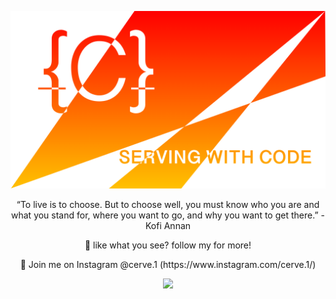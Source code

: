 
<p align="center">
  <img src="https://github.com/cerver1/cerver1/blob/master/v3-dev_banner.png" hieght ='20'>
</p>

<p align="center">
  “To live is to choose. But to choose well, you must know who you are and what you stand for, where you want to go, and why you want to get there.” - Kofi Annan
</p>

<!--
**cerver1/cerver1** is a ✨ _special_ ✨ repository because its `README.md` (this file) appears on your GitHub profile.

Here are some ideas to get you started:

- 🔭 I’m currently working on ...
- 🌱 I’m currently learning ...
- 👯 I’m looking to collaborate on ...
- 🤔 I’m looking for help with ...
- 💬 Ask me about ...
- 📫 How to reach me: ...
- 😄 Pronouns: ...

-->
  
<p align="center"/>
  🖤 like what you see? follow my for more!
</p>

<p align="center"/>
  🖤 Join me on Instagram @cerve.1 (https://www.instagram.com/cerve.1/)
</p>

<p align="center" >
  <a href="https://github.com/anuraghazra/github-readme-stats"> 
    <img  src="https://github-readme-stats.vercel.app/api?username=cerver1&&show_icons=true&theme=default"/>
  </a>
</p>

